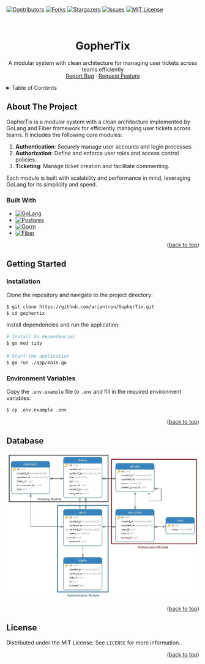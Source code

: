 <a name="readme-top"></a>
[![Contributors][contributors-shield]][contributors-url]
[![Forks][forks-shield]][forks-url]
[![Stargazers][stars-shield]][stars-url]
[![Issues][issues-shield]][issues-url]
[![MIT License][license-shield]][license-url]

<!-- PROJECT LOGO -->
<br />
<div align="center">

<h1 align="center">GopherTix</h1>

  <p align="center">
    A modular system with clean architecture for managing user tickets across teams efficiently
    <br />
    <a href="https://github.com/ariantron/GopherTix/issues">Report Bug</a>
    ·
    <a href="https://github.com/ariantron/GopherTix/issues">Request Feature</a>
  </p>
</div>

<!-- TABLE OF CONTENTS -->
<details>
  <summary>Table of Contents</summary>
  <ol>
    <li>
      <a href="#about-the-project">About The Project</a>
      <ul>
        <li><a href="#built-with">Built With</a></li>
      </ul>
    </li>
    <li>
      <a href="#getting-started">Getting Started</a>
      <ul>
        <li><a href="#installation">Installation</a></li>
      </ul>
    </li>
    <li><a href="#license">License</a></li>
    <li><a href="#contact">Contact</a></li>
  </ol>
</details>

<!-- ABOUT THE PROJECT -->

## About The Project

GopherTix is a modular system with a clean architecture implemented by GoLang and Fiber framework for efficiently
managing user tickets across teams. It includes the following core modules:

1. **Authentication**: Securely manage user accounts and login processes.
2. **Authorization**: Define and enforce user roles and access control policies.
3. **Ticketing**: Manage ticket creation and facilitate commenting.

Each module is built with scalability and performance in mind, leveraging GoLang for its simplicity and speed.

### Built With

* [![GoLang][GoLang]][GoLang-url]
* [![Postgres][Postgres]][Postgres-url]
* [![Gorm][Gorm]][Gorm-url]
* [![Fiber][Fiber]][Fiber-url]

<p align="right">(<a href="#readme-top">back to top</a>)</p>

<!-- GETTING STARTED -->

## Getting Started

### Installation

Clone the repository and navigate to the project directory:

```bash
$ git clone https://github.com/ariantron/GopherTix.git
$ cd gophertix
```

Install dependencies and run the application:

```bash
# Install Go dependencies
$ go mod tidy

# Start the application
$ go run ./app/main.go
```

### Environment Variables

Copy the `.env.example` file to `.env` and fill in the required environment variables:

```bash
$ cp .env.example .env
```

<p align="right">(<a href="#readme-top">back to top</a>)</p>

<!-- DATABASE -->

## Database

![db-diagram.jpg](assets/db-diagram.jpg)

<p align="right">(<a href="#readme-top">back to top</a>)</p>

<!-- LICENSE -->

## License

Distributed under the MIT License. See `LICENSE` for more information.

<p align="right">(<a href="#readme-top">back to top</a>)</p>

<!-- MARKDOWN LINKS & IMAGES -->

[contributors-shield]: https://img.shields.io/github/contributors/ariantron/gophertix.svg?style=for-the-badge

[contributors-url]: https://github.com/ariantron/GopherTix/graphs/contributors

[forks-shield]: https://img.shields.io/github/forks/ariantron/gophertix.svg?style=for-the-badge

[forks-url]: https://github.com/ariantron/GopherTix/network/members

[stars-shield]: https://img.shields.io/github/stars/ariantron/gophertix.svg?style=for-the-badge

[stars-url]: https://github.com/ariantron/GopherTix/stargazers

[issues-shield]: https://img.shields.io/github/issues/ariantron/gophertix.svg?style=for-the-badge

[issues-url]: https://github.com/ariantron/GopherTix/issues

[license-shield]: https://img.shields.io/github/license/ariantron/gophertix.svg?style=for-the-badge

[license-url]: https://github.com/ariantron/GopherTix/blob/master/LICENSE

[GoLang]: https://img.shields.io/badge/go-%2300ADD8.svg?style=for-the-badge&logo=go&logoColor=white

[GoLang-url]: https://golang.org

[Postgres]: https://img.shields.io/badge/postgres-%23336791.svg?style=for-the-badge&logo=postgresql&logoColor=white

[Postgres-url]: https://www.postgresql.org

[Gorm]: https://img.shields.io/badge/gorm-%234ea94b.svg?style=for-the-badge&logo=go&logoColor=white

[Gorm-url]: https://gorm.io

[Fiber]: https://img.shields.io/badge/fiber-%23E0234E.svg?style=for-the-badge&logo=go&logoColor=white

[Fiber-url]: https://gofiber.io
